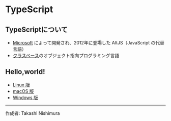 # TypeScript

## TypeScriptについて

* [Microsoft](https://github.com/Microsoft/TypeScript) によって開発され、2012年に登場した AltJS（JavaScript の代替言語）
* [クラスベース](http://bit.ly/2lBXgbE)のオブジェクト指向プログラミング言語

## Hello,world!

* [Linux 版](https://github.com/TakashiNishimura/HelloWorld/blob/master/TypeScript/TypeScript_linux.md)
* [macOS 版](https://github.com/TakashiNishimura/HelloWorld/blob/master/TypeScript/TypeScript_mac.md)
* [Windows 版](https://github.com/TakashiNishimura/HelloWorld/blob/master/TypeScript/TypeScript_win.md)

***
作成者: Takashi Nishimura